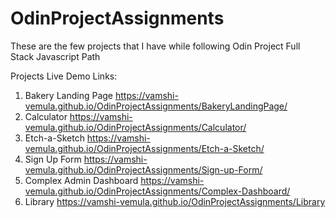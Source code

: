 # OdinProjectAssignments
These are the few projects that I have while following Odin Project Full Stack Javascript Path

Projects Live Demo Links:

1. Bakery Landing Page
https://vamshi-vemula.github.io/OdinProjectAssignments/BakeryLandingPage/
2. Calculator
https://vamshi-vemula.github.io/OdinProjectAssignments/Calculator/
3. Etch-a-Sketch
https://vamshi-vemula.github.io/OdinProjectAssignments/Etch-a-Sketch/
4. Sign Up Form
https://vamshi-vemula.github.io/OdinProjectAssignments/Sign-up-Form/
5. Complex Admin Dashboard
https://vamshi-vemula.github.io/OdinProjectAssignments/Complex-Dashboard/
6. Library
https://vamshi-vemula.github.io/OdinProjectAssignments/Library
